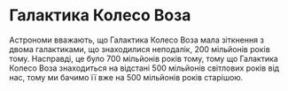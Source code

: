 # Галактика Колесо Воза

Астрономи вважають, що Галактика Колесо Воза мала зіткнення з двома галактиками,
що знаходилися неподалік, 200 мільйонів років тому. Насправді, це було 700
мільйонів років тому, тому що Галактика Колесо Воза знаходиться на відстані 500
мільйонів світлових років від нас, тому ми бачимо її вже на 500 мільйонів років
старішою.

